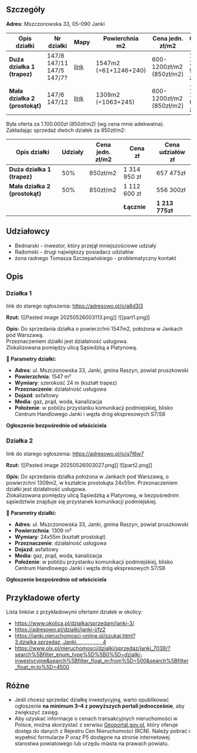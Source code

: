 ## Szczegóły
**Adres:** Mszczonowska 33, 05-090 Janki

| Opis działki                   | Nr działki                         | Mapy                                                                                                          | Powierchnia<br>m2     | Cena jedn. <br>zł/m2     | Cena <br>zł  |
| ------------------------------ | ---------------------------------- | ------------------------------------------------------------------------------------------------------------- | --------------------- | ------------------------ | ------------ |
| **Duża działka 1 (trapez)**    | 147/8<br>147/11<br>147/5<br>147/7? | [link](https://geoportal360.pl/map/#clk=mszczonowska%2033,%20janki&ctx=17.85/52.128507/20.883561&stl=topo)    | 1547m2 (=61+1246+240) | 600-1200zł/m2 (850zł/m2) | 1 314 950 zł |
| **Mała działka 2 (prostokąt)** | 147/6<br>147/12                    | [link](https://geoportal360.pl/map/#clk=20.88234836,52.12878818,17.85&ctx=17.85/52.128507/20.883561&stl=topo) | 1309m2  (=1063+245)   | 600-1200zł/m2 (850zł/m2) | 1 112 600 zł |
Była oferta za 1.100.000zł (850zł/m2) (wg cena mnie adekwatna). 
Zakładając sprzedaż dwóch działek za 850zł/m2:

| Opis działki                   | Udziały | Cena jedn. <br>zł/m2 | Cena <br>zł  | Cena udziałów<br>zł |
| ------------------------------ | ------- | -------------------- | ------------ | ------------------- |
| **Duża działka 1 (trapez)**    | 50%     | 850zł/m2             | 1 314 950 zł | 657 475zł           |
| **Mała działka 2 (prostokąt)** | 50%     | 850zł/m2             | 1 112 600 zł | 556 300zł           |
|                                |         |                      | **Łącznie**  | **1 213 775zł**     |

## Udziałowcy
- Bednarski - inwestor, który przejął mniejszościowe udziały
- Radomski - drugi największy posiadacz udziałów
- żona radnego Tomasza Szczepańskiego - problematyczny kontakt

## Opis
### Działka 1
link do starego ogłoszenia: https://adresowo.pl/o/a8d3l3

**Rzut:**
![[Pasted image 20250526003113.png]]
![[part1.png]]

**Opis:**
Do sprzedania działka o powierzchni 1547m2, położona w Jankach pod Warszawą.  
Przeznaczeniem działki jest działalność usługowa.  
Zlokalizowana pomiędzy ulicą Sąsiedzką a Platynową.

**📍 Parametry działki:**
- **Adres**: ul. Mszczonowska 33, Janki, gmina Raszyn, powiat pruszkowski
- **Powierzchnia**: 1547 m²
- **Wymiary**: szerokość 24 m (kształt trapez)
- **Przeznaczenie**: działalność usługowa
- **Dojazd**: asfaltowy
- **Media**: gaz, prąd, woda, kanalizacja
- **Położenie**: w pobliżu przystanku komunikacji podmiejskiej, blisko Centrum Handlowego Janki i węzła dróg ekspresowych S7/S8

**Ogłoszenie bezpośrednio od właściciela**

### Działka 2
link do starego ogłoszenia: https://adresowo.pl/o/q7l6w7

**Rzut:**
![[Pasted image 20250526003027.png]]
![[part2.png]]

**Opis:**
Do sprzedania działka położona w Jankach pod Warszawą, o powierzchni 1309m2, w kształcie prostokąta 24x55m. 
Przeznaczeniem działki jest działalność usługowa.  
Zlokalizowana pomiędzy ulicą Sąsiedzką a Platynową, w bezpośrednim sąsiedztwie znajduje się przystanek komunikacji podmiejskiej.

**📍 Parametry działki:**
- **Adres**: ul. Mszczonowska 33, Janki, gmina Raszyn, powiat pruszkowski
- **Powierzchnia**: 1309 m²
- **Wymiary**: 24x55m (kształt prostokąt)
- **Przeznaczenie**: działalność usługowa
- **Dojazd**: asfaltowy
- **Media**: gaz, prąd, woda, kanalizacja
- **Położenie**: w pobliżu przystanku komunikacji podmiejskiej, blisko Centrum Handlowego Janki i węzła dróg ekspresowych S7/S8

**Ogłoszenie bezpośrednio od właściciela**

## Przykładowe oferty
Lista linków z przykładowymi ofertami działek w okolicy:
- https://www.okolica.pl/dzialka/sprzedam/janki-3/
- https://adresowo.pl/dzialki/janki-j/fz2
- https://janki.nieruchomosci-online.pl/szukaj.html?3,dzialka,sprzedaz,,Janki,,,,,,,,,,,,,,,,,,4
- https://www.olx.pl/nieruchomosci/dzialki/sprzedaz/janki_7039/?search%5Bfilter_enum_type%5D%5B0%5D=dzialki-inwestycyjne&search%5Bfilter_float_m:from%5D=500&search%5Bfilter_float_m:to%5D=4500

## Różne
- Jeśli chcesz sprzedać działkę inwestycyjną, warto opublikować ogłoszenie **na minimum 3–4 z powyższych portali jednocześnie**, aby zwiększyć zasięg.
- Aby uzyskać informacje o cenach transakcyjnych nieruchomości w Polsce, można skorzystać z serwisu [Geoportal.gov.pl](https://www.geoportal.gov.pl/), który oferuje dostęp do danych z Rejestru Cen Nieruchomości (RCN). Należy pobrać i wypełnić formularze P oraz P5 dostępne na stronie internetowej starostwa powiatowego lub urzędu miasta na prawach powiatu.
